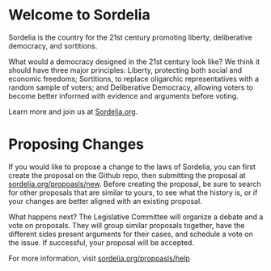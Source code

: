 # Welcome to Sordelia

Sordelia is the country for the 21st century promoting liberty, deliberative democracy, and sortitions.

What would a democracy designed in the 21st century look like? We think it should have three major principles: Liberty, protecting both social and economic freedoms; Sortitions, to replace oligarchic representatives with a random sample of voters; and Deliberative Democracy, allowing voters to become better informed with evidence and arguments before voting.

Learn more and join us at [Sordelia.org](https://sordelia.org/).

# Proposing Changes

If you would like to propose a change to the laws of Sordelia, you can first create the proposal on the Github repo, then submitting the proposal at [sordelia.org/propoasls/new](https://sordelia.org/propoasls/new). Before creating the proposal, be sure to search for other proposals that are similar to yours, to see what the history is, or if your changes are better aligned with an existing proposal.

What happens next? The Legislative Committee will organize a debate and a vote on proposals. They will group similar proposals together, have the different sides present arguments for their cases, and schedule a vote on the issue. If successful, your proposal will be accepted.

For more information, visit [sordelia.org/propoasls/help](https://sordelia.org/propoasls/help)
